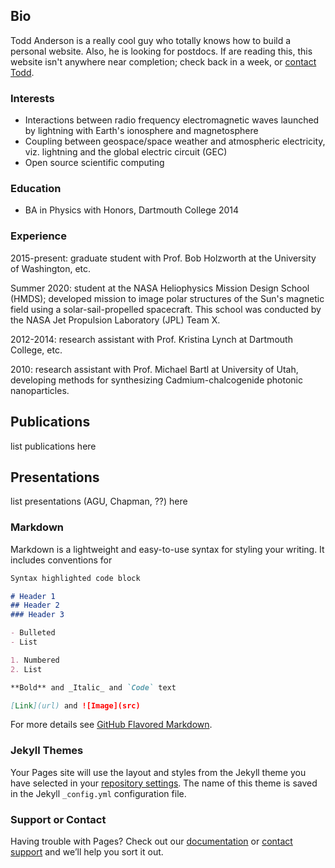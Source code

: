 ## Bio

Todd Anderson is a really cool guy who totally knows how to build a personal website.  Also, he is looking for postdocs.  If are reading this, this website isn't anywhere near completion; check back in a week, or [contact Todd](mailto:tshelbya@uw.edu).

### Interests
- Interactions between radio frequency electromagnetic waves launched by lightning with Earth's ionosphere and magnetosphere
- Coupling between geospace/space weather and atmospheric electricity, viz. lightning and the global electric circuit (GEC)
- Open source scientific computing

### Education
- BA in Physics with Honors, Dartmouth College 2014

### Experience
2015-present: graduate student with Prof. Bob Holzworth at the University of Washington, etc.

Summer 2020: student at the NASA Heliophysics Mission Design School (HMDS); developed mission to image polar structures of the Sun's magnetic field using a solar-sail-propelled spacecraft.  This school was conducted by the NASA Jet Propulsion Laboratory (JPL) Team X.

2012-2014: research assistant with Prof. Kristina Lynch at Dartmouth College, etc.

2010: research assistant with Prof. Michael Bartl at University of Utah, developing methods for synthesizing Cadmium-chalcogenide photonic nanoparticles.

## Publications
list publications here


## Presentations
list presentations (AGU, Chapman, ??) here

### Markdown

Markdown is a lightweight and easy-to-use syntax for styling your writing. It includes conventions for

```markdown
Syntax highlighted code block

# Header 1
## Header 2
### Header 3

- Bulleted
- List

1. Numbered
2. List

**Bold** and _Italic_ and `Code` text

[Link](url) and ![Image](src)
```

For more details see [GitHub Flavored Markdown](https://guides.github.com/features/mastering-markdown/).

### Jekyll Themes

Your Pages site will use the layout and styles from the Jekyll theme you have selected in your [repository settings](https://github.com/andersontodds/andersontodds.github.io/settings). The name of this theme is saved in the Jekyll `_config.yml` configuration file.

### Support or Contact

Having trouble with Pages? Check out our [documentation](https://docs.github.com/categories/github-pages-basics/) or [contact support](https://github.com/contact) and we’ll help you sort it out.
